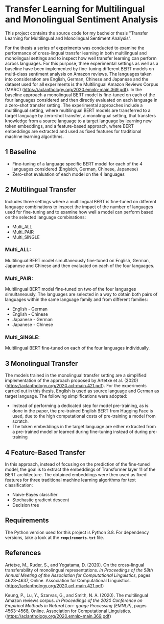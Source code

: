 Transfer Learning for Multilingual and Monolingual Sentiment Analysis
======

This project contains the source code for my bachelor thesis "Transfer Learning for Multilingual and Monolingual Sentiment Analysis".

For the thesis a series of experiments was conducted to examine the performance of cross-lingual transfer learning in both multilingual and monolingual settings and to inspect how well transfer learning can perform across languages.
For this purpose, three experimental settings as well as a baseline have been implemented by fine-tuning different BERT models on multi-class sentiment analysis on Amazon reviews. The languages taken into consideration are English, German, Chinese and Japanese and the dataset used for all experiments is the Multilingual Amazon Reviews Corpus (MARC) (https://aclanthology.org/2020.emnlp-main.369.pdf).
In the baseline approach a monolingual BERT model is fine-tuned on each of the four languages considered and then directly evaluated on each language in a zero-shot transfer setting. The experimental approaches include a multilingual setting, where multilingual BERT models are transferred to a target language by zero-shot transfer, a monolingual setting, that transfers knowledge from a source language to a target language by learning new token embeddings, and a feature-based approach, where BERT embeddings are extracted and used as fixed features for traditional machine learning algorithms.


1 Baseline
------

- Fine-tuning of a language specific BERT model for each of the 4 languages considered (Englsich, German, Chinese, Japanese)
- Zero-shot evaluation of each model on the 4 languages

2 Multilingual Transfer
------

Includes three settings where a multilingual BERT is fine-tuned on different language combinations to inspect the impact of the number of languages used for fine-tuning and to examine how well a model can perform based on the selected language combinations:

- Multi_ALL
- Multi_PAIR
- Multi_SINGLE

### Multi_ALL:

Multilingual BERT model simultaneously fine-tuned on English, German, Japanese and Chinese and then evaluated on each of the four languages.

### Multi_PAIR:

Multilingual BERT model fine-tuned on two of the four languages simultaneously. The languages are selected in a way to obtain both pairs of languages within the same language family and from different families:

- English - German
- English - Chinese
- Japanese - German
- Japanese - Chinese

### Multi_SINGLE:

Multilingual BERT fine-tuned on each of the four languages individually.

3 Monolingual Transfer
------

The models trained in the monolingual transfer setting are a simplified implementation of the approach proposed by Artetxe et al. (2020) (https://aclanthology.org/2020.acl-main.421.pdf). For the experiments carried out in this thesis, English is used as source language and German as target language.
The following simplifications were adopted:
- Instead of performing a dedicated step for model pre-training, as is done in the paper, the pre-trained English BERT from Hugging Face is used, due to the high computational costs of pre-training a model from scratch.
- The token embeddings in the target language are either extracted from a pre-trained model or learned during fine-tuning instead of during pre-training

4 Feature-Based Transfer
------

In this approach, instead of focusing on the prediction of the fine-tuned model, the goal is to extract the embeddings of Transformer layer 11 of the BERT architecture. The obtained embeddings were then used as fixed features for three traditional machine learning algorithms for text classification:
- Naive-Bayes classifier
- Stochastic gradient descent
- Decision tree

Requirements
------
The Python version used for this project is Python 3.8. For dependency versions, take a look at the **`requirements.txt`** file.

References
------

Artetxe, M., Ruder, S., and Yogatama, D. (2020). On the cross-lingual transferability of monolingual representations. _In Proceedings of the 58th Annual Meeting of the
Association for Computational Linguistics_, pages 4623–4637, Online. Association for Computational Linguistics.
(https://aclanthology.org/2020.acl-main.421.pdf)

Keung, P., Lu, Y., Szarvas, G., and Smith, N. A. (2020). The multilingual Amazon reviews
corpus. _In Proceedings of the 2020 Conference on Empirical Methods in Natural Lan-
guage Processing (EMNLP)_, pages 4563–4568, Online. Association for Computational
Linguistics. (https://aclanthology.org/2020.emnlp-main.369.pdf)
